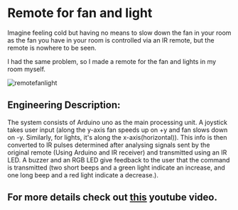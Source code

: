 # Remote for fan and light
Imagine feeling cold but having no means to slow down the fan in your room as the fan you have in your room is controlled via an IR remote, but the remote is nowhere to be seen.

I had the same problem, so I made a remote for the fan and lights in my room myself.

![remotefanlight](https://github.com/ChiragKotian/Remote-for-fan-and-light/assets/117931123/8d70823f-fc00-491d-a931-bc0584fdfb2c)

## Engineering Description:
The system consists of Arduino uno as the main processing unit. A joystick takes user input (along the y-axis fan speeds up on +y and fan slows down on -y. Similarly, for lights, it's along the x-axis(horizontal)). This info is then converted to IR pulses determined after analysing signals sent by the original remote (Using Arduino and IR receiver) and transmitted using an IR LED. A buzzer and an RGB LED give feedback to the user that 
 the command is transmitted (two short beeps and a green light indicate an increase, and one long beep and a red light indicate a decrease.).

 ## For more details check out [this](https://youtu.be/eoylrCKNo1c) youtube video.
